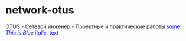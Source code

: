 # network-otus
OTUS - Сетевой инженер - Проектные и практические работы
<span style="color:blue">some *This is Blue italic.* text</span>
